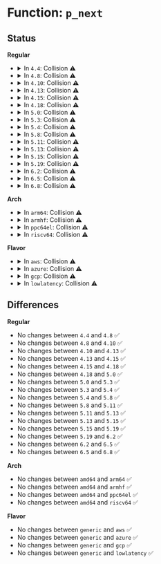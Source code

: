 # Function: <code>p_next</code>

## Status
<b>Regular</b>
<ul>
<li>
<details>
<summary>In <code>4.4</code>: Collision ⚠️</summary>

```c
void *p_next(struct seq_file *m, void *v, loff_t *pos);
```

**Collision:** Static-Static Collision

**Inline:** No

**Transformation:** False

**Instances:**

```
In kernel/trace/trace_events.c (ffffffff8115d710)
Location: kernel/trace/trace_events.c:980
Inline: False
```
```
In security/apparmor/apparmorfs.c (ffffffff81375060)
Location: security/apparmor/apparmorfs.c:940
Inline: False
```
**Symbols:**

```
ffffffff8115d710-ffffffff8115d73e: p_next (STB_LOCAL)
ffffffff81375060-ffffffff813750a8: p_next (STB_LOCAL)
```
</details>
</li>
<li>
<details>
<summary>In <code>4.8</code>: Collision ⚠️</summary>

```c
void *p_next(struct seq_file *m, void *v, loff_t *pos);
```

**Collision:** Static-Static Collision

**Inline:** No

**Transformation:** False

**Instances:**

```
In kernel/trace/trace_events.c (ffffffff81169800)
Location: kernel/trace/trace_events.c:985
Inline: False
```
```
In security/apparmor/apparmorfs.c (ffffffff813ab540)
Location: security/apparmor/apparmorfs.c:1434
Inline: False
```
**Symbols:**

```
ffffffff81169800-ffffffff81169816: p_next (STB_LOCAL)
ffffffff813ab540-ffffffff813ab588: p_next (STB_LOCAL)
```
</details>
</li>
<li>
<details>
<summary>In <code>4.10</code>: Collision ⚠️</summary>

```c
void *p_next(struct seq_file *m, void *v, loff_t *pos);
```

**Collision:** Static-Static Collision

**Inline:** No

**Transformation:** False

**Instances:**

```
In kernel/trace/trace_events.c (ffffffff81174cc0)
Location: kernel/trace/trace_events.c:954
Inline: False
```
```
In security/apparmor/apparmorfs.c (ffffffff813c2310)
Location: security/apparmor/apparmorfs.c:1540
Inline: False
```
**Symbols:**

```
ffffffff81174cc0-ffffffff81174cd3: p_next (STB_LOCAL)
ffffffff813c2310-ffffffff813c2355: p_next (STB_LOCAL)
```
</details>
</li>
<li>
<details>
<summary>In <code>4.13</code>: Collision ⚠️</summary>

```c
void *p_next(struct seq_file *m, void *v, loff_t *pos);
```

**Collision:** Static-Static Collision

**Inline:** No

**Transformation:** False

**Instances:**

```
In kernel/trace/trace_events.c (ffffffff81177910)
Location: kernel/trace/trace_events.c:994
Inline: False
```
```
In security/apparmor/apparmorfs.c (ffffffff813d90d0)
Location: security/apparmor/apparmorfs.c:2062
Inline: False
```
**Symbols:**

```
ffffffff81177910-ffffffff81177923: p_next (STB_LOCAL)
ffffffff813d90d0-ffffffff813d90e8: p_next (STB_LOCAL)
```
</details>
</li>
<li>
<details>
<summary>In <code>4.15</code>: Collision ⚠️</summary>

```c
void *p_next(struct seq_file *m, void *v, loff_t *pos);
```

**Collision:** Static-Static Collision

**Inline:** No

**Transformation:** False

**Instances:**

```
In kernel/trace/trace_events.c (ffffffff811850a0)
Location: kernel/trace/trace_events.c:994
Inline: False
```
```
In security/apparmor/apparmorfs.c (ffffffff813ff140)
Location: security/apparmor/apparmorfs.c:2126
Inline: False
```
**Symbols:**

```
ffffffff811850a0-ffffffff811850b3: p_next (STB_LOCAL)
ffffffff813ff140-ffffffff813ff158: p_next (STB_LOCAL)
```
</details>
</li>
<li>
<details>
<summary>In <code>4.18</code>: Collision ⚠️</summary>

```c
void *p_next(struct seq_file *m, void *v, loff_t *pos);
```

**Collision:** Static-Static Collision

**Inline:** No

**Transformation:** False

**Instances:**

```
In kernel/trace/trace_events.c (ffffffff81194120)
Location: kernel/trace/trace_events.c:992
Inline: False
```
```
In security/apparmor/apparmorfs.c (ffffffff814300d0)
Location: security/apparmor/apparmorfs.c:2123
Inline: False
```
**Symbols:**

```
ffffffff81194120-ffffffff81194133: p_next (STB_LOCAL)
ffffffff814300d0-ffffffff814300e8: p_next (STB_LOCAL)
```
</details>
</li>
<li>
<details>
<summary>In <code>5.0</code>: Collision ⚠️</summary>

```c
void *p_next(struct seq_file *m, void *v, loff_t *pos);
```

**Collision:** Static-Static Collision

**Inline:** No

**Transformation:** False

**Instances:**

```
In kernel/trace/trace_events.c (ffffffff811a2340)
Location: kernel/trace/trace_events.c:993
Inline: False
```
```
In security/apparmor/apparmorfs.c (ffffffff8144cc20)
Location: security/apparmor/apparmorfs.c:2121
Inline: False
```
**Symbols:**

```
ffffffff811a2340-ffffffff811a2353: p_next (STB_LOCAL)
ffffffff8144cc20-ffffffff8144cc38: p_next (STB_LOCAL)
```
</details>
</li>
<li>
<details>
<summary>In <code>5.3</code>: Collision ⚠️</summary>

```c
void *p_next(struct seq_file *m, void *v, loff_t *pos);
```

**Collision:** Static-Static Collision

**Inline:** No

**Transformation:** False

**Instances:**

```
In kernel/trace/trace_events.c (ffffffff811b0260)
Location: kernel/trace/trace_events.c:986
Inline: False
```
```
In security/apparmor/apparmorfs.c (ffffffff8147aa80)
Location: security/apparmor/apparmorfs.c:2126
Inline: False
```
**Symbols:**

```
ffffffff811b0260-ffffffff811b0273: p_next (STB_LOCAL)
ffffffff8147aa80-ffffffff8147aa98: p_next (STB_LOCAL)
```
</details>
</li>
<li>
<details>
<summary>In <code>5.4</code>: Collision ⚠️</summary>

```c
void *p_next(struct seq_file *m, void *v, loff_t *pos);
```

**Collision:** Static-Static Collision

**Inline:** No

**Transformation:** False

**Instances:**

```
In kernel/trace/trace_events.c (ffffffff811bb730)
Location: kernel/trace/trace_events.c:987
Inline: False
```
```
In security/apparmor/apparmorfs.c (ffffffff81494780)
Location: security/apparmor/apparmorfs.c:2094
Inline: False
```
**Symbols:**

```
ffffffff811bb730-ffffffff811bb743: p_next (STB_LOCAL)
ffffffff81494780-ffffffff81494798: p_next (STB_LOCAL)
```
</details>
</li>
<li>
<details>
<summary>In <code>5.8</code>: Collision ⚠️</summary>

```c
void *p_next(struct seq_file *m, void *v, loff_t *pos);
```

**Collision:** Static-Static Collision

**Inline:** No

**Transformation:** False

**Instances:**

```
In kernel/trace/trace_events.c (ffffffff811d3f50)
Location: kernel/trace/trace_events.c:1075
Inline: False
```
```
In security/apparmor/apparmorfs.c (ffffffff814ebee0)
Location: security/apparmor/apparmorfs.c:2213
Inline: False
```
**Symbols:**

```
ffffffff811d3f50-ffffffff811d3f66: p_next (STB_LOCAL)
ffffffff814ebee0-ffffffff814ec050: p_next (STB_LOCAL)
```
</details>
</li>
<li>
<details>
<summary>In <code>5.11</code>: Collision ⚠️</summary>

```c
void *p_next(struct seq_file *m, void *v, loff_t *pos);
```

**Collision:** Static-Static Collision

**Inline:** No

**Transformation:** False

**Instances:**

```
In kernel/trace/trace_events.c (ffffffff811d10a0)
Location: kernel/trace/trace_events.c:1076
Inline: False
```
```
In security/apparmor/apparmorfs.c (ffffffff815092c0)
Location: security/apparmor/apparmorfs.c:2210
Inline: False
```
**Symbols:**

```
ffffffff811d10a0-ffffffff811d10b6: p_next (STB_LOCAL)
ffffffff815092c0-ffffffff81509430: p_next (STB_LOCAL)
```
</details>
</li>
<li>
<details>
<summary>In <code>5.13</code>: Collision ⚠️</summary>

```c
void *p_next(struct seq_file *m, void *v, loff_t *pos);
```

**Collision:** Static-Static Collision

**Inline:** No

**Transformation:** False

**Instances:**

```
In kernel/trace/trace_events.c (ffffffff811d2230)
Location: kernel/trace/trace_events.c:1283
Inline: False
```
```
In security/apparmor/apparmorfs.c (ffffffff8150fcf0)
Location: security/apparmor/apparmorfs.c:2211
Inline: False
```
**Symbols:**

```
ffffffff811d2230-ffffffff811d2246: p_next (STB_LOCAL)
ffffffff8150fcf0-ffffffff8150fe5a: p_next (STB_LOCAL)
```
</details>
</li>
<li>
<details>
<summary>In <code>5.15</code>: Collision ⚠️</summary>

```c
void *p_next(struct seq_file *m, void *v, loff_t *pos);
```

**Collision:** Static-Static Collision

**Inline:** No

**Transformation:** False

**Instances:**

```
In kernel/trace/trace_events.c (ffffffff811fef50)
Location: kernel/trace/trace_events.c:1284
Inline: False
```
```
In security/apparmor/apparmorfs.c (ffffffff8156d980)
Location: security/apparmor/apparmorfs.c:2211
Inline: False
```
**Symbols:**

```
ffffffff811fef50-ffffffff811fef66: p_next (STB_LOCAL)
ffffffff8156d980-ffffffff8156daea: p_next (STB_LOCAL)
```
</details>
</li>
<li>
<details>
<summary>In <code>5.19</code>: Collision ⚠️</summary>

```c
void *p_next(struct seq_file *m, void *v, loff_t *pos);
```

**Collision:** Static-Static Collision

**Inline:** No

**Transformation:** False

**Instances:**

```
In kernel/trace/trace_events.c (ffffffff81239d00)
Location: kernel/trace/trace_events.c:1304
Inline: False
```
```
In security/apparmor/apparmorfs.c (ffffffff8160a030)
Location: security/apparmor/apparmorfs.c:2231
Inline: False
```
**Symbols:**

```
ffffffff81239d00-ffffffff81239d20: p_next (STB_LOCAL)
ffffffff8160a030-ffffffff8160a1be: p_next (STB_LOCAL)
```
</details>
</li>
<li>
<details>
<summary>In <code>6.2</code>: Collision ⚠️</summary>

```c
void *p_next(struct seq_file *m, void *v, loff_t *pos);
```

**Collision:** Static-Static Collision

**Inline:** No

**Transformation:** False

**Instances:**

```
In kernel/trace/trace_events.c (ffffffff812869f0)
Location: kernel/trace/trace_events.c:1319
Inline: False
```
```
In security/apparmor/apparmorfs.c (ffffffff816bc0b0)
Location: security/apparmor/apparmorfs.c:2420
Inline: False
```
**Symbols:**

```
ffffffff812869f0-ffffffff81286a10: p_next (STB_LOCAL)
ffffffff816bc0b0-ffffffff816bc23e: p_next (STB_LOCAL)
```
</details>
</li>
<li>
<details>
<summary>In <code>6.5</code>: Collision ⚠️</summary>

```c
void *p_next(struct seq_file *m, void *v, loff_t *pos);
```

**Collision:** Static-Static Collision

**Inline:** No

**Transformation:** False

**Instances:**

```
In kernel/trace/trace_events.c (ffffffff812a36e0)
Location: kernel/trace/trace_events.c:1315
Inline: False
```
```
In security/apparmor/apparmorfs.c (ffffffff816f4b90)
Location: security/apparmor/apparmorfs.c:2468
Inline: False
```
**Symbols:**

```
ffffffff812a36e0-ffffffff812a3700: p_next (STB_LOCAL)
ffffffff816f4b90-ffffffff816f4d1e: p_next (STB_LOCAL)
```
</details>
</li>
<li>
<details>
<summary>In <code>6.8</code>: Collision ⚠️</summary>

```c
void *p_next(struct seq_file *m, void *v, loff_t *pos);
```

**Collision:** Static-Static Collision

**Inline:** No

**Transformation:** False

**Instances:**

```
In kernel/trace/trace_events.c (ffffffff812bee10)
Location: kernel/trace/trace_events.c:1324
Inline: False
```
```
In security/apparmor/apparmorfs.c (ffffffff817318e0)
Location: security/apparmor/apparmorfs.c:2466
Inline: False
```
**Symbols:**

```
ffffffff812bee10-ffffffff812bee30: p_next (STB_LOCAL)
ffffffff817318e0-ffffffff81731a6e: p_next (STB_LOCAL)
```
</details>
</li>
</ul>
<b>Arch</b>
<ul>
<li>
<details>
<summary>In <code>arm64</code>: Collision ⚠️</summary>

```c
void *p_next(struct seq_file *m, void *v, loff_t *pos);
```

**Collision:** Static-Static Collision

**Inline:** No

**Transformation:** False

**Instances:**

```
In kernel/trace/trace_events.c (ffff800010239d38)
Location: kernel/trace/trace_events.c:987
Inline: False
```
```
In security/apparmor/apparmorfs.c (ffff800010589f28)
Location: security/apparmor/apparmorfs.c:2094
Inline: False
```
**Symbols:**

```
ffff800010239d38-ffff800010239d54: p_next (STB_LOCAL)
ffff800010589f28-ffff800010589f74: p_next (STB_LOCAL)
```
</details>
</li>
<li>
<details>
<summary>In <code>armhf</code>: Collision ⚠️</summary>

```c
void *p_next(struct seq_file *m, void *v, loff_t *pos);
```

**Collision:** Static-Static Collision

**Inline:** No

**Transformation:** False

**Instances:**

```
In kernel/trace/trace_events.c (c0475418)
Location: kernel/trace/trace_events.c:987
Inline: False
```
```
In security/apparmor/apparmorfs.c (c073b05c)
Location: security/apparmor/apparmorfs.c:2094
Inline: False
```
**Symbols:**

```
c0475418-c0475434: p_next (STB_LOCAL)
c073b05c-c073b090: p_next (STB_LOCAL)
```
</details>
</li>
<li>
<details>
<summary>In <code>ppc64el</code>: Collision ⚠️</summary>

```c
void *p_next(struct seq_file *m, void *v, loff_t *pos);
```

**Collision:** Static-Static Collision

**Inline:** No

**Transformation:** False

**Instances:**

```
In kernel/trace/trace_events.c (c0000000002c7cb0)
Location: kernel/trace/trace_events.c:987
Inline: False
```
```
In security/apparmor/apparmorfs.c (c0000000006fb3a0)
Location: security/apparmor/apparmorfs.c:2094
Inline: False
```
**Symbols:**

```
c0000000002c7cb0-c0000000002c7ce4: p_next (STB_LOCAL)
c0000000006fb3a0-c0000000006fb3c4: p_next (STB_LOCAL)
```
</details>
</li>
<li>
<details>
<summary>In <code>riscv64</code>: Collision ⚠️</summary>

```c
void *p_next(struct seq_file *m, void *v, loff_t *pos);
```

**Collision:** Static-Static Collision

**Inline:** No

**Transformation:** False

**Instances:**

```
In kernel/trace/trace_events.c (ffffffe000190bce)
Location: kernel/trace/trace_events.c:987
Inline: False
```
```
In security/apparmor/apparmorfs.c (ffffffe0003d9458)
Location: security/apparmor/apparmorfs.c:2094
Inline: False
```
**Symbols:**

```
ffffffe000190bce-ffffffe000190bea: p_next (STB_LOCAL)
ffffffe0003d9458-ffffffe0003d9498: p_next (STB_LOCAL)
```
</details>
</li>
</ul>
<b>Flavor</b>
<ul>
<li>
<details>
<summary>In <code>aws</code>: Collision ⚠️</summary>

```c
void *p_next(struct seq_file *m, void *v, loff_t *pos);
```

**Collision:** Static-Static Collision

**Inline:** No

**Transformation:** False

**Instances:**

```
In kernel/trace/trace_events.c (ffffffff811b3d50)
Location: kernel/trace/trace_events.c:987
Inline: False
```
```
In security/apparmor/apparmorfs.c (ffffffff8148cd60)
Location: security/apparmor/apparmorfs.c:2094
Inline: False
```
**Symbols:**

```
ffffffff811b3d50-ffffffff811b3d63: p_next (STB_LOCAL)
ffffffff8148cd60-ffffffff8148cd78: p_next (STB_LOCAL)
```
</details>
</li>
<li>
<details>
<summary>In <code>azure</code>: Collision ⚠️</summary>

```c
void *p_next(struct seq_file *m, void *v, loff_t *pos);
```

**Collision:** Static-Static Collision

**Inline:** No

**Transformation:** False

**Instances:**

```
In kernel/trace/trace_events.c (ffffffff811a6b50)
Location: kernel/trace/trace_events.c:987
Inline: False
```
```
In security/apparmor/apparmorfs.c (ffffffff8147d780)
Location: security/apparmor/apparmorfs.c:2094
Inline: False
```
**Symbols:**

```
ffffffff811a6b50-ffffffff811a6b63: p_next (STB_LOCAL)
ffffffff8147d780-ffffffff8147d798: p_next (STB_LOCAL)
```
</details>
</li>
<li>
<details>
<summary>In <code>gcp</code>: Collision ⚠️</summary>

```c
void *p_next(struct seq_file *m, void *v, loff_t *pos);
```

**Collision:** Static-Static Collision

**Inline:** No

**Transformation:** False

**Instances:**

```
In kernel/trace/trace_events.c (ffffffff811b1b20)
Location: kernel/trace/trace_events.c:987
Inline: False
```
```
In security/apparmor/apparmorfs.c (ffffffff81488e00)
Location: security/apparmor/apparmorfs.c:2094
Inline: False
```
**Symbols:**

```
ffffffff811b1b20-ffffffff811b1b33: p_next (STB_LOCAL)
ffffffff81488e00-ffffffff81488e18: p_next (STB_LOCAL)
```
</details>
</li>
<li>
<details>
<summary>In <code>lowlatency</code>: Collision ⚠️</summary>

```c
void *p_next(struct seq_file *m, void *v, loff_t *pos);
```

**Collision:** Static-Static Collision

**Inline:** No

**Transformation:** False

**Instances:**

```
In kernel/trace/trace_events.c (ffffffff811bfbc0)
Location: kernel/trace/trace_events.c:987
Inline: False
```
```
In security/apparmor/apparmorfs.c (ffffffff814a0940)
Location: security/apparmor/apparmorfs.c:2094
Inline: False
```
**Symbols:**

```
ffffffff811bfbc0-ffffffff811bfbd3: p_next (STB_LOCAL)
ffffffff814a0940-ffffffff814a0958: p_next (STB_LOCAL)
```
</details>
</li>
</ul>

## Differences
<b>Regular</b>
<ul>
<li>
No changes between <code>4.4</code> and <code>4.8</code> ✅
</li>
<li>
No changes between <code>4.8</code> and <code>4.10</code> ✅
</li>
<li>
No changes between <code>4.10</code> and <code>4.13</code> ✅
</li>
<li>
No changes between <code>4.13</code> and <code>4.15</code> ✅
</li>
<li>
No changes between <code>4.15</code> and <code>4.18</code> ✅
</li>
<li>
No changes between <code>4.18</code> and <code>5.0</code> ✅
</li>
<li>
No changes between <code>5.0</code> and <code>5.3</code> ✅
</li>
<li>
No changes between <code>5.3</code> and <code>5.4</code> ✅
</li>
<li>
No changes between <code>5.4</code> and <code>5.8</code> ✅
</li>
<li>
No changes between <code>5.8</code> and <code>5.11</code> ✅
</li>
<li>
No changes between <code>5.11</code> and <code>5.13</code> ✅
</li>
<li>
No changes between <code>5.13</code> and <code>5.15</code> ✅
</li>
<li>
No changes between <code>5.15</code> and <code>5.19</code> ✅
</li>
<li>
No changes between <code>5.19</code> and <code>6.2</code> ✅
</li>
<li>
No changes between <code>6.2</code> and <code>6.5</code> ✅
</li>
<li>
No changes between <code>6.5</code> and <code>6.8</code> ✅
</li>
</ul>
<b>Arch</b>
<ul>
<li>
No changes between <code>amd64</code> and <code>arm64</code> ✅
</li>
<li>
No changes between <code>amd64</code> and <code>armhf</code> ✅
</li>
<li>
No changes between <code>amd64</code> and <code>ppc64el</code> ✅
</li>
<li>
No changes between <code>amd64</code> and <code>riscv64</code> ✅
</li>
</ul>
<b>Flavor</b>
<ul>
<li>
No changes between <code>generic</code> and <code>aws</code> ✅
</li>
<li>
No changes between <code>generic</code> and <code>azure</code> ✅
</li>
<li>
No changes between <code>generic</code> and <code>gcp</code> ✅
</li>
<li>
No changes between <code>generic</code> and <code>lowlatency</code> ✅
</li>
</ul>
